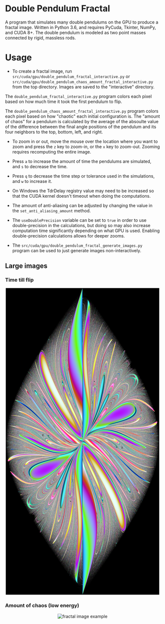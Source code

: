# Double Pendulum Fractal
A program that simulates many double pendulums on the GPU to produce a fractal image. Written in Python 3.6, and requires PyCuda, Tkinter, NumPy, and CUDA 8+. The double pendulum is modeled as two point masses connected by rigid, massless rods.

# Usage
* To create a fractal image, run `src/cuda/gpu/double_pendulum_fractal_interactive.py` or `src/cuda/gpu/double_pendulum_chaos_amount_fractal_interactive.py` from the top directory. Images are saved to the "interactive" directory. 
 
The `double_pendulum_fractal_interactive.py` program colors each pixel based on how much time it took the first pendulum to flip. 

The `double_pendulum_chaos_amount_fractal_interactive.py` program colors each pixel based on how "chaotic" each initial configuration is. The "amount of chaos" for a pendulum is calculated by the average of the absoulte value of the difference between the final angle positions of the pendulum and its four neighbors to the top, bottom, left, and right.

* To zoom in or out, move the mouse over the location where you want to zoom and press the `z` key to zoom-in, or the `x` key to zoom-out. Zooming requires recomputing the entire image.

* Press `a` to increase the amount of time the pendulums are simulated, and `s` to decrease the time.

* Press `q` to decrease the time step or tolerance used in the simulations, and `w` to increase it.

* On Windows the TdrDelay registry value may need to be increased so that the CUDA kernel doesn't timeout when doing the computations.

* The amount of anti-aliasing can be adjusted by changing the value in the `set_anti_aliasing_amount` method.

* The `useDoublePrecision` variable can be set to `true` in order to use double-precision in the calculations, but doing so may also increase computation time significantly depending on what GPU is used. Enabling double-precision calculations allows for deeper zooms.

* The `src/cuda/gpu/double_pendulum_fractal_generate_images.py` program can be used to just generate images non-interactively.

## Large images
### Time till flip
<p align="center">
  <img src="https://raw.githubusercontent.com/tryabin/double-pendulum-fractal/master/double%20pendulum%20fractal.png" alt="fractal image example" width="500" height="1000"/>
 </p>
 
 ### Amount of chaos (low energy)
 <p align="center">
  <img src="https://raw.githubusercontent.com/tryabin/double-pendulum-fractal/master/double%20pendulum%20fractal%20chaos%20amount%20low%20energy.png" alt="fractal image example" width="1000" height="1000"/>
</p>
